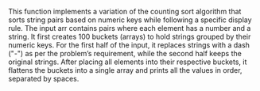 This function implements a variation of the counting sort algorithm that sorts string pairs based on numeric keys while following a specific display rule. The input arr contains pairs where each element has a number and a string. It first creates 100 buckets (arrays) to hold strings grouped by their numeric keys. For the first half of the input, it replaces strings with a dash ("-") as per the problem’s requirement, while the second half keeps the original strings. After placing all elements into their respective buckets, it flattens the buckets into a single array and prints all the values in order, separated by spaces.